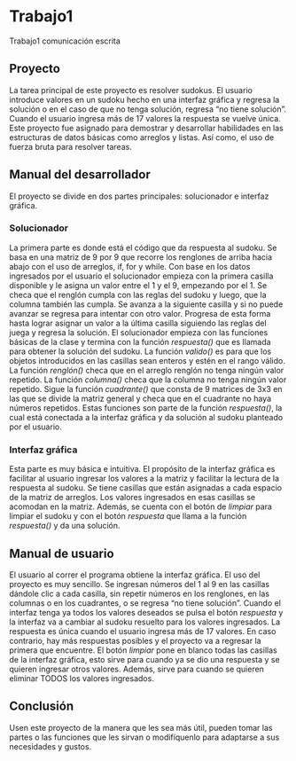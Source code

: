 # Trabajo1
Trabajo1 comunicación escrita
## Proyecto
La tarea principal de este proyecto es resolver sudokus. El usuario introduce valores en un sudoku hecho en una interfaz gráfica y regresa la solución o en el caso de que no tenga solución, regresa “no tiene solución”. Cuando el usuario ingresa más de 17 valores la respuesta se vuelve única.
Este proyecto fue asignado para demostrar y desarrollar habilidades en las estructuras de datos básicas como arreglos y listas. Así como, el uso de fuerza bruta para resolver tareas.

## Manual del desarrollador
El proyecto se divide en dos partes principales: solucionador e interfaz gráfica. 

### Solucionador
La primera parte es donde está el código que da respuesta al sudoku. Se basa en una matriz de 9 por 9 que recorre los renglones de arriba hacia abajo con el uso de arreglos, if, for y while. 
Con base en los datos ingresados por el usuario el solucionador empieza con la primera casilla disponible y le asigna un valor entre el 1 y el 9, empezando por el 1. Se checa que el renglón cumpla con las reglas del sudoku y luego, que la columna también las cumpla. 
Se avanza a la siguiente casilla y si no puede avanzar se regresa para intentar con otro valor. Progresa de esta forma hasta lograr asignar un valor a la última casilla siguiendo las reglas del juega y regresa la solución.
El solucionador empieza con las funciones básicas de la clase y termina con la función *respuesta()* que es llamada para obtener la solución del sudoku. La función *valido()* es para que los objetos introducidos en las casillas sean enteros y estén en el rango válido. La función *renglón()* checa que en el arreglo renglón no tenga ningún valor repetido. La función *columna()* checa que la columna no tenga ningún valor repetido. Sigue la función *cuadrante()* que consta de 9 matrices de 3x3 en las que se divide la matriz general y checa que en el cuadrante no haya números repetidos.
Estas funciones son parte de la función *respuesta()*, la cual está conectada a la interfaz gráfica y da solución al sudoku planteado por el usuario.

### Interfaz gráfica 
Esta parte es muy básica e intuitiva. El propósito de la interfaz gráfica es facilitar al usuario ingresar los valores a la matriz y facilitar la lectura de la respuesta al sudoku.
Se tiene casillas que están asignadas a cada espacio de la matriz de arreglos. Los valores ingresados en esas casillas se acomodan en la matriz. Además, se cuenta con el botón de *limpiar* para limpiar el sudoku y con el botón *respuesta* que llama a la función *respuesta()* y da una solución. 

## Manual de usuario
El usuario al correr el programa obtiene la interfaz gráfica. El uso del proyecto es muy sencillo. Se ingresan números del 1 al 9 en las casillas dándole clic a cada casilla, sin repetir números en los renglones, en las columnas o en los cuadrantes, o se regresa “no tiene solución”. 
Cuando el interfaz tenga ya todos los valores deseados se pulsa el botón *respuesta* y la interfaz va a cambiar al sudoku resuelto para los valores ingresados. La respuesta es única cuando el usuario ingresa más de 17 valores. En caso contrario, hay más respuestas posibles y el proyecto va a regresar la primera que encuentre.
El botón *limpiar* pone en blanco todas las casillas de la interfaz gráfica, esto sirve para cuando ya se dio una respuesta y se quieren ingresar otros valores. Además, sirve para cuando se quieren eliminar TODOS los valores ingresados.

## Conclusión
Usen este proyecto de la manera que les sea más útil, pueden tomar las partes o las funciones que les sirvan o modifíquenlo para adaptarse a sus necesidades y gustos.
